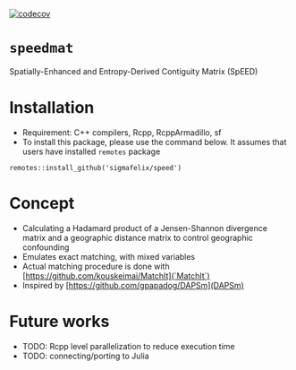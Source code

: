[![codecov](https://codecov.io/gh/sigmafelix/speed/graph/badge.svg?token=EARXDXZPTY)](https://codecov.io/gh/sigmafelix/speed)

# `speedmat`
Spatially-Enhanced and Entropy-Derived Contiguity Matrix (SpEED)

# Installation
- Requirement: C++ compilers, Rcpp, RcppArmadillo, sf
- To install this package, please use the command below. It assumes that users have installed `remotes` package
```{r}
remotes::install_github('sigmafelix/speed')
```

# Concept
- Calculating a Hadamard product of a Jensen-Shannon divergence matrix and a geographic distance matrix to control geographic confounding
- Emulates exact matching, with mixed variables
- Actual matching procedure is done with [https://github.com/kouskeimai/MatchIt](`MatchIt`)
- Inspired by [https://github.com/gpapadog/DAPSm](DAPSm)

# Future works
- TODO: Rcpp level parallelization to reduce execution time
- TODO: connecting/porting to Julia
